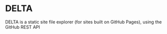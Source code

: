 # DELTA
DELTA is a static site file explorer (for sites built on GitHub Pages), using the GitHub REST API
